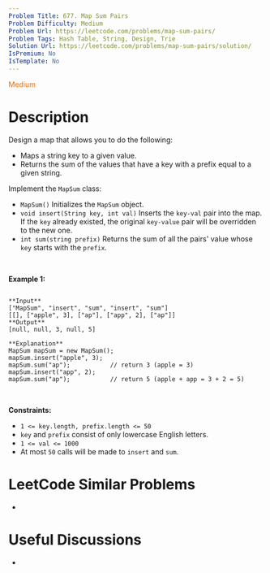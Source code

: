 ```yaml
---
Problem Title: 677. Map Sum Pairs
Problem Difficulty: Medium
Problem Url: https://leetcode.com/problems/map-sum-pairs/
Problem Tags: Hash Table, String, Design, Trie
Solution Url: https://leetcode.com/problems/map-sum-pairs/solution/
IsPremium: No
IsTemplate: No
---
```


<span style="color: rgb(239, 108, 0);">Medium</span>

# Description

Design a map that allows you to do the following:


* Maps a string key to a given value.
* Returns the sum of the values that have a key with a prefix equal to a given string.


Implement the `MapSum` class:


* `MapSum()` Initializes the `MapSum` object.
* `void insert(String key, int val)` Inserts the `key-val` pair into the map. If the `key` already existed, the original `key-value` pair will be overridden to the new one.
* `int sum(string prefix)` Returns the sum of all the pairs' value whose `key` starts with the `prefix`.


 


**Example 1:**



```

**Input**
["MapSum", "insert", "sum", "insert", "sum"]
[[], ["apple", 3], ["ap"], ["app", 2], ["ap"]]
**Output**
[null, null, 3, null, 5]

**Explanation**
MapSum mapSum = new MapSum();
mapSum.insert("apple", 3);  
mapSum.sum("ap");           // return 3 (apple = 3)
mapSum.insert("app", 2);    
mapSum.sum("ap");           // return 5 (apple + app = 3 + 2 = 5)

```

 


**Constraints:**


* `1 <= key.length, prefix.length <= 50`
* `key` and `prefix` consist of only lowercase English letters.
* `1 <= val <= 1000`
* At most `50` calls will be made to `insert` and `sum`.




# LeetCode Similar Problems

- []()

# Useful Discussions

- []()
